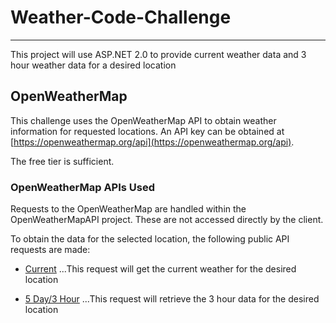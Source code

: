 # Weather-Code-Challenge
---
This project will use ASP.NET 2.0 to provide current weather data and 3 hour weather data for a desired location


## OpenWeatherMap

This challenge uses the OpenWeatherMap API to obtain weather information for requested locations.
An API key can be obtained at [https://openweathermap.org/api](https://openweathermap.org/api).

The free tier is sufficient.

### OpenWeatherMap APIs Used

Requests to the OpenWeatherMap are handled within the OpenWeatherMapAPI project. 
These are not accessed directly by the client.

To obtain the data for the selected location, the following public API requests are made:
+ [Current](https://openweathermap.org/current)
...This request will get the current weather for the desired location

+ [5 Day/3 Hour](https://openweathermap.org/forecast5)
...This request will retrieve the 3 hour data for the desired location